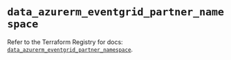 # `data_azurerm_eventgrid_partner_namespace`

Refer to the Terraform Registry for docs: [`data_azurerm_eventgrid_partner_namespace`](https://registry.terraform.io/providers/hashicorp/azurerm/4.44.0/docs/data-sources/eventgrid_partner_namespace).
